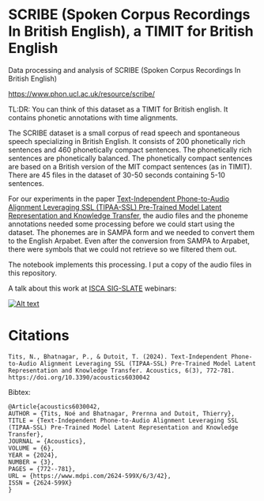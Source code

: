 # SCRIBE (Spoken Corpus Recordings In British English), a TIMIT for British English
Data processing and analysis of SCRIBE (Spoken Corpus Recordings In British English)

https://www.phon.ucl.ac.uk/resource/scribe/

TL:DR: You can think of this dataset as a TIMIT for British english. It contains phonetic annotations with time alignments.

The SCRIBE dataset is a small corpus of read speech and spontaneous speech specializing in British English. It consists of 200 phonetically rich sentences and 460 phonetically compact sentences. The phonetically rich sentences are phonetically balanced. The phonetically compact sentences are based on a British version of the MIT compact sentences (as in TIMIT). There are 45 files in the dataset of 30-50 seconds containing 5-10 sentences.

For our experiments in the paper [Text-Independent Phone-to-Audio Alignment Leveraging SSL (TIPAA-SSL) Pre-Trained Model Latent Representation and Knowledge Transfer](https://www.mdpi.com/2624-599X/6/3/42), the audio files and the phoneme annotations needed some processing before we could start using the dataset. The phonemes are in SAMPA form and we needed to convert them to the English Arpabet. Even after the conversion from SAMPA to Arpabet, there were symbols that we could not retrieve so we filtered them out.

The notebook implements this processing. 
I put a copy of the audio files in this repository.

A talk about this work at [ISCA SIG-SLATE](https://sites.google.com/view/sigslate) webinars:

[![Alt text](https://img.youtube.com/vi/7_pQ0aQwg-w/0.jpg)](https://www.youtube.com/watch?v=7_pQ0aQwg-w&ab_channel=ISCASIGSLaTE)



# Citations
```
Tits, N., Bhatnagar, P., & Dutoit, T. (2024). Text-Independent Phone-to-Audio Alignment Leveraging SSL (TIPAA-SSL) Pre-Trained Model Latent Representation and Knowledge Transfer. Acoustics, 6(3), 772-781. https://doi.org/10.3390/acoustics6030042
```

Bibtex:
```
@Article{acoustics6030042,
AUTHOR = {Tits, Noé and Bhatnagar, Prernna and Dutoit, Thierry},
TITLE = {Text-Independent Phone-to-Audio Alignment Leveraging SSL (TIPAA-SSL) Pre-Trained Model Latent Representation and Knowledge Transfer},
JOURNAL = {Acoustics},
VOLUME = {6},
YEAR = {2024},
NUMBER = {3},
PAGES = {772--781},
URL = {https://www.mdpi.com/2624-599X/6/3/42},
ISSN = {2624-599X}
}

```